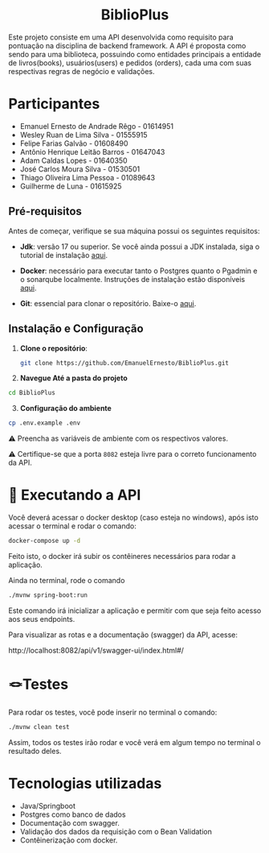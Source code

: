<h1 align="center">BiblioPlus</h1>

Este projeto consiste em uma API desenvolvida como requisito para pontuação na disciplina de backend framework. A API é proposta como sendo para uma biblioteca, possuindo como entidades principais a entidade de livros(books), usuários(users) e pedidos (orders), cada uma com suas respectivas regras de negócio e validações.

# Participantes

- Emanuel Ernesto de Andrade Rêgo - 01614951
- Wesley Ruan de Lima Silva - 01555915
- Felipe Farias Galvão - 01608490
- Antônio Henrique Leitão Barros - 01647043
- Adam Caldas Lopes - 01640350
- José Carlos Moura Silva - 01530501
- Thiago Oliveira Lima Pessoa - 01089643
- Guilherme de Luna - 01615925


## Pré-requisitos

Antes de começar, verifique se sua máquina possui os seguintes requisitos:

- **Jdk**: versão 17 ou superior. Se você ainda possui a JDK instalada, siga o tutorial de instalação [aqui](https://techexpert.tips/pt-br/windows-pt-br/instalar-java-jdk-no-windows/).

- **Docker**: necessário para executar tanto o Postgres quanto o Pgadmin e o sonarqube localmente. Instruções de instalação estão disponíveis [aqui](https://docs.docker.com/get-docker/).

- **Git**: essencial para clonar o repositório. Baixe-o [aqui](https://www.git-scm.com/downloads).

## Instalação e Configuração

1. **Clone o repositório**:

   ```bash
   git clone https://github.com/EmanuelErnesto/BiblioPlus.git


2. **Navegue Até a pasta do projeto**

  ```bash
  cd BiblioPlus

  ```


3. **Configuração do ambiente**


  ```bash
  cp .env.example .env
  ```

⚠️ Preencha as variáveis de ambiente com os respectivos valores.

⚠️ Certifique-se que a porta `8082` esteja livre para o correto funcionamento da API.

<h1>🔧 Executando a API</h1>

Você deverá acessar o docker desktop (caso esteja no windows), após isto acessar o terminal e rodar o comando:

```bash
docker-compose up -d
```

Feito isto, o docker irá subir os contêineres necessários para rodar a aplicação.

Ainda no terminal, rode o comando

```bash
./mvnw spring-boot:run
```

Este comando irá inicializar a aplicação e permitir com que seja feito acesso aos seus endpoints.

Para visualizar as rotas e a documentação (swagger) da API, acesse:

http://localhost:8082/api/v1/swagger-ui/index.html#/

<h1>🪢Testes</h1>

Para rodar os testes, você pode inserir no terminal o comando:

```bash 
./mvnw clean test
```

Assim, todos os testes irão rodar e você verá em algum tempo no terminal o resultado deles.

<h1>Tecnologias utilizadas</h1>

- Java/Springboot
- Postgres como banco de dados
- Documentação com swagger.
- Validação dos dados da requisição com o Bean Validation
- Contêinerização com docker.


